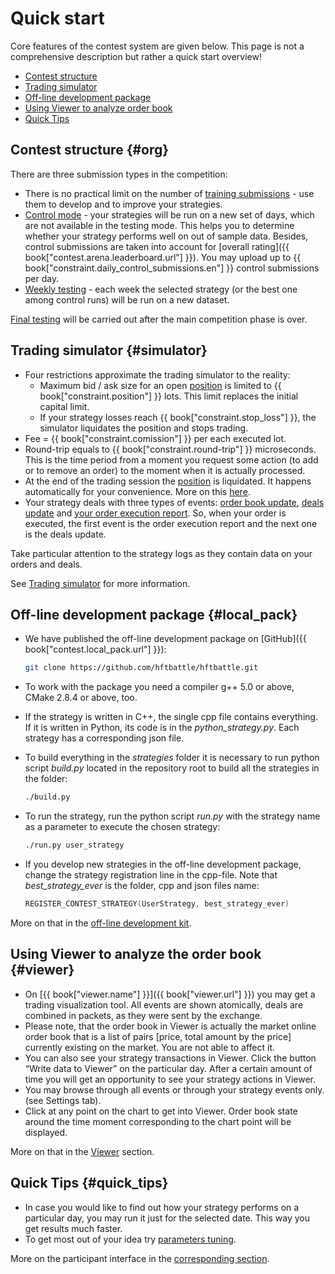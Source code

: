 # Quick start

Core features of the contest system are given below.
This page is not a comprehensive description but rather a quick start overview!

- [Contest structure](#org)
- [Trading simulator](#simulator)
- [Off-line development package](#local_pack)
- [Using Viewer to analyze order book](#viewer)
- [Quick Tips](#quick_tips)

## Contest structure {#org}

There are three submission types in the competition:

- There is no practical limit on the number of [training submissions](interface/modes.md#training_mode) - use them to develop and to improve your strategies.
- [Control mode](interface/modes.md#control_mode) - your strategies will be run on a new set of days, which are not available in the testing mode. This helps you to determine whether your strategy performs well on out of sample data.
  Besides, control submissions are taken into account for [overall rating]({{ book["contest.arena.leaderboard.url"] }}).
  You may upload up to {{ book["constraint.daily_control_submissions.en"] }} control submissions per day.
- [Weekly testing](interface/modes.md#weekly_mode) - each week the selected strategy (or the best one among control runs) will be run on a new dataset.

[Final testing](interface/modes.md#final_test) will be carried out after the main competition phase is over.

## Trading simulator {#simulator}

- Four restrictions approximate the trading simulator to the reality:
  - Maximum bid / ask size for an open [position](terms.md#position) is limited to {{ book["constraint.position"] }} lots.
    This limit replaces the initial capital limit.
  - If your strategy losses reach {{ book["constraint.stop_loss"] }}, the simulator liquidates the position and stops trading.
- Fee = {{ book["constraint.comission"] }} per each executed lot.
- Round-trip equals to {{ book["constraint.round-trip"] }} microseconds. This is the time period from a moment you request some action (to add or to remove an order) to the moment when it is actually processed.
- At the end of the trading session the [position](terms.md#position) is liquidated.
  It happens automatically for your convenience.
  More on this [here](HFAQ.md#close_position).
- Your strategy deals with three types of events: [order book update](api/ParticipantStrategy.md#trading_book_update), [deals update](api/ParticipantStrategy.md#trading_deals_update) and [your order execution report](api/ParticipantStrategy.md#execution_report_update).
  So, when your order is executed, the first event is the order execution report and the next one is the deals update.

Take particular attention to the strategy logs as they contain data on your orders and deals.

See [Trading simulator](simulator/README.md) for more information.

## Off-line development package {#local_pack}

- We have published the off-line development package on [GitHub]({{ book["contest.local_pack.url"] }}):

  ```bash
  git clone https://github.com/hftbattle/hftbattle.git
  ```
- To work with the package you need a compiler g++ 5.0 or above, CMake 2.8.4 or above, too.

- If the strategy is written in C++, the single cpp file contains everything. If it is written in Python, its code is in the *python_strategy.py*.
  Each strategy has a corresponding json file.
- To build everything in the *strategies* folder it is necessary to run python script *build.py* located in the repository root to build all the strategies in the folder:

  ```bash
  ./build.py
  ```
- To run the strategy, run the python script *run.py* with the strategy name as a parameter to execute the chosen strategy:

  ```bash
  ./run.py user_strategy
  ```
- If you develop new strategies in the off-line development package, change the strategy registration line in the cpp-file.
  Note that *best_strategy_ever* is the folder, cpp and json files name:

  ```c++
  REGISTER_CONTEST_STRATEGY(UserStrategy, best_strategy_ever)
  ```

More on that in the [off-line development kit](local_pack/README.md).

## Using Viewer to analyze the order book {#viewer}

- On [{{ book["viewer.name"] }}]({{ book["viewer.url"] }}) you may get a trading visualization tool.
  All events are shown atomically, deals are combined in packets, as they were sent by the exchange.
- Please note, that the order book in Viewer is actually the market online order book that is a list of pairs [price, total amount by the price] currently existing on the market.
  You are not able to affect it.
- You can also see your strategy transactions in Viewer.
  Click the button “Write data to Viewer” on the particular day.
  After a certain amount of time you will get an opportunity to see your strategy actions in Viewer.
- You may browse through all events or through your strategy events only. (see Settings tab).
- Click at any point on the chart to get into Viewer. Order book state around the time moment corresponding to the chart point will be displayed.

More on that in the [Viewer](interface/analysis/viewer.md) section.

## Quick Tips {#quick_tips}

- In case you would like to find out how your strategy performs on a particular day, you may run it just for the selected date. This way you get results much faster.
- To get most out of your idea try [parameters tuning](interface/params.md).

More on the participant interface in the [corresponding section](interface/README.md).
